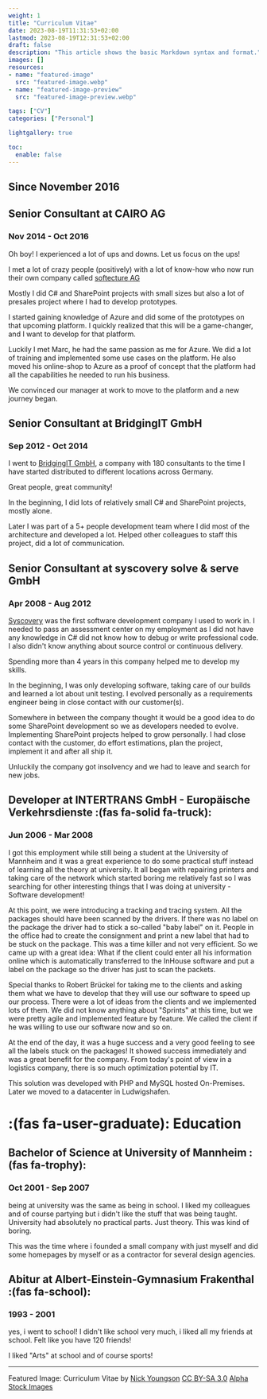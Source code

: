 ```yaml
---
weight: 1
title: "Curriculum Vitae"
date: 2023-08-19T11:31:53+02:00
lastmod: 2023-08-19T12:31:53+02:00
draft: false
description: "This article shows the basic Markdown syntax and format."
images: []
resources:
- name: "featured-image"
  src: "featured-image.webp"
- name: "featured-image-preview"
  src: "featured-image-preview.webp"

tags: ["CV"]
categories: ["Personal"]

lightgallery: true

toc:
  enable: false
---
```


## Since November 2016

## Senior Consultant at CAIRO AG
### Nov 2014 - Oct 2016

Oh boy! I experienced a lot of ups and downs. Let us focus on the ups!

I met a lot of crazy people (positively) with a lot of know-how who now run their own company called [softecture AG](https://www.softecture.net/)

Mostly I did C# and SharePoint projects with small sizes but also a lot of presales project where I had to develop prototypes.

I started gaining knowledge of Azure and did some of the prototypes on that upcoming platform. I quickly realized that this will be a game-changer, and I want to develop for that platform.

Luckily I met Marc, he had the same passion as me for Azure. We did a lot of training and implemented some use cases on the platform. He also moved his online-shop to Azure as a proof of concept that the platform had all the capabilities he needed to run his business.

We convinced our manager at work to move to the platform and a new journey began.

## Senior Consultant at BridgingIT GmbH
### Sep 2012 - Oct 2014

I went to [BridgingIT GmbH](https://www.bridging-it.de/), a company with 180 consultants to the time I have started distributed to different locations across Germany.

Great people, great community!

In the beginning, I did lots of relatively small C# and SharePoint projects, mostly alone.

Later I was part of a 5+ people development team where I did most of the architecture and developed a lot. Helped other colleagues to staff this project, did a lot of communication.

## Senior Consultant at syscovery solve & serve GmbH
### Apr 2008 - Aug 2012

[Syscovery](https://www.syscovery.com/) was the first software development company I used to work in. I needed to pass an assessment center on my employment as I did not have any knowledge in C# did not know how to debug or write professional code. I also didn't know anything about source control or continuous delivery.

Spending more than 4 years in this company helped me to develop my skills.

In the beginning, I was only developing software, taking care of our builds and learned a lot about unit testing. I evolved personally as a requirements engineer being in close contact with our customer(s).

Somewhere in between the company thought it would be a good idea to do some SharePoint development so we as developers needed to evolve. Implementing SharePoint projects helped to grow personally. I had close contact with the customer, do effort estimations, plan the project, implement it and after all ship it.

Unluckily the company got insolvency and we had to leave and search for new jobs.

## Developer at INTERTRANS GmbH - Europäische Verkehrsdienste :(fas fa-solid fa-truck):
### Jun 2006 - Mar 2008

I got this employment while still being a student at the University of Mannheim and it was a great experience to do some practical stuff instead of learning all the theory at university. It all began with repairing printers and taking care of the network which started boring me relatively fast so I was searching for other interesting things that I was doing at university - Software development!

At this point, we were introducing a tracking and tracing system. All the packages should have been scanned by the drivers. If there was no label on the package the driver had to stick a so-called "baby label" on it. People in the office had to create the consignment and print a new label that had to be stuck on the package. This was a time killer and not very efficient. So we came up with a great idea: What if the client could enter all his information online which is automatically transferred to the InHouse software and put a label on the package so the driver has just to scan the packets.

Special thanks to Robert Brückel for taking me to the clients and asking them what we have to develop that they will use our software to speed up our process. There were a lot of ideas from the clients and we implemented lots of them. We did not know anything about "Sprints" at this time, but we were pretty agile and implemented feature by feature. We called the client if he was willing to use our software now and so on.

At the end of the day, it was a huge success and a very good feeling to see all the labels stuck on the packages! It showed success immediately and was a great benefit for the company. From today's point of view in a logistics company, there is so much optimization potential by IT.

This solution was developed with PHP and MySQL hosted On-Premises. Later we moved to a datacenter in Ludwigshafen.

# :(fas fa-user-graduate): Education 
## Bachelor of Science at University of Mannheim :(fas fa-trophy):
### Oct 2001 - Sep 2007

being at university was the same as being in school. I liked my colleagues and of course partying but i didn't like the stuff that was being taught. University had absolutely no practical parts. Just theory. This was kind of boring.

This was the time where i founded a small company with just myself and did some homepages by myself or as a contractor for several design agencies.

## Abitur at Albert-Einstein-Gymnasium Frakenthal :(fas fa-school):
### 1993 - 2001

yes, i went to school! I didn't like school very much, i liked all my friends at school. Felt like you have 120 friends!

I liked "Arts" at school and of course sports!

---

Featured Image: Curriculum Vitae by [Nick Youngson](http://www.nyphotographic.com/) [CC BY-SA 3.0](http://creativecommons.org/licenses/by-sa/3.0/) [Alpha Stock Images](http://alphastockimages.com/)